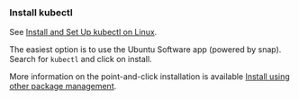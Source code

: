 ### Install kubectl

See [Install and Set Up kubectl on Linux](https://kubernetes.io/docs/tasks/tools/install-kubectl-linux/#install-using-native-package-management).

The easiest option is to use the Ubuntu Software app (powered by snap). Search for `kubectl` and click on install.

More information on the point-and-click installation is available [Install using other package management](https://kubernetes.io/docs/tasks/tools/install-kubectl-linux/#install-using-other-package-management).
